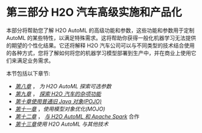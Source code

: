 <title>Part 3 H2O AutoML Advanced Implementation and Productization</title>

# 第三部分 H2O 汽车高级实施和产品化

本部分将帮助您了解 H2O AutoML 的高级功能和参数，这些功能和参数用于定制 AutoML 的某些特性，以满足特殊需求。这将帮助你获得一般化机器学习无法提供的期望的个性化结果。它还将解释 H2O 汽车公司可以与不同类型的技术结合使用的各种方式，您将了解如何将您的机器学习模型部署到生产中，并在商业上使用它们来满足业务需求。

本节包括以下章节:

*   [*第八章*](B17298_08.xhtml#_idTextAnchor169) ， *为 H2O AutoML 探索可选参数*
*   [*第九章*](B17298_09.xhtml#_idTextAnchor186) ， [*探索 H2O 汽车的杂项功能*](https://epic.packtpub.com/index.php?module=oss_Chapters&action=DetailView&record=3a065625-7e22-e0bf-231f-61a9d1f3e976)
*   [*第十章*](B17298_10.xhtml#_idTextAnchor196)[*使用普通旧 Java 对象(POJO)*](https://epic.packtpub.com/index.php?module=oss_Chapters&action=DetailView&record=bb77c8ca-d15c-48c5-2b00-61a9d1abce98)
*   [*第十一章*](B17298_11.xhtml#_idTextAnchor210) ，*使用模型对象优化(MOJO)*
*   [*第十二章*](B17298_12.xhtml#_idTextAnchor225) ， [*与 H2O AutoML 和 Apache Spark*](https://epic.packtpub.com/index.php?module=oss_Chapters&action=DetailView&record=854f151d-1690-0982-b488-61a9d16f9b67) 合作
*   [*第十三章*](B17298_13.xhtml#_idTextAnchor239)*使用 H2O AutoML 与其他技术*